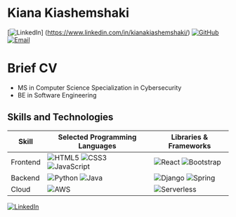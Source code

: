 # Kiana Kiashemshaki 

[![LinkedIn](https://img.shields.io/badge/LinkedIn-0077B5?style=for-the-badge&logo=linkedin&logoColor=white)]
(https://www.linkedin.com/in/kianakiashemshaki/)
[![GitHub](https://img.shields.io/badge/GitHub-181717?style=for-the-badge&logo=github&logoColor=white)](https://kianakiashemshaki.github.io) [![Email](https://img.shields.io/badge/Email-kkiana@bgsu.edu-0078D4?style=for-the-badge&logo=microsoft-outlook&logoColor=white)](mailto:kkiana@bgsu.edu)


# Brief CV
- MS in Computer Science Specialization in Cybersecurity
- BE in Software Engineering


## Skills and Technologies

| Skill         | Selected Programming Languages | Libraries & Frameworks |
|---------------|--------------------------------|------------------------|
| Frontend      | ![HTML5](https://img.shields.io/badge/HTML5-E34F26?style=for-the-badge&logo=html5&logoColor=white) ![CSS3](https://img.shields.io/badge/CSS3-1572B6?style=for-the-badge&logo=css3&logoColor=white) ![JavaScript](https://img.shields.io/badge/JavaScript-F7DF1E?style=for-the-badge&logo=javascript&logoColor=black) | ![React](https://img.shields.io/badge/React-20232A?style=for-the-badge&logo=react&logoColor=61DAFB) ![Bootstrap](https://img.shields.io/badge/Bootstrap-563D7C?style=for-the-badge&logo=bootstrap&logoColor=white) |
| Backend       | ![Python](https://img.shields.io/badge/Python-3776AB?style=for-the-badge&logo=python&logoColor=white) ![Java](https://img.shields.io/badge/Java-007396?style=for-the-badge&logo=java&logoColor=white) | ![Django](https://img.shields.io/badge/Django-092E20?style=for-the-badge&logo=django&logoColor=white) ![Spring](https://img.shields.io/badge/Spring-6DB33F?style=for-the-badge&logo=spring&logoColor=white) |
| Cloud         | ![AWS](https://img.shields.io/badge/AWS-232F3E?style=for-the-badge&logo=amazon-aws&logoColor=white) | ![Serverless](https://img.shields.io/badge/Serverless-FD5750?style=for-the-badge&logo=serverless&logoColor=white) |

[![LinkedIn](https://img.shields.io/badge/LinkedIn-0077B5?style=for-the-badge&logo=linkedin&logoColor=white)](https://www.linkedin.com/in/your-profile/)
